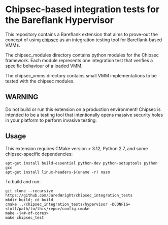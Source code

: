 # Chipsec-based integration tests for the Bareflank Hypervisor

This repository contains a Bareflank extension that aims to prove-out the
concept of using [chipsec](https://github.com/chipsec/chipsec)
as an integration testing tool for Bareflank-based VMMs.

The chipsec_modules directory contains python modules for the Chipsec framework.
Each module represents one integration test that verifies a specific behaviour 
of a loaded VMM.

The chipsec_vmms directory contains small VMM implementations to be tested with
the chipsec modules.

## WARNING

Do not build or run this extension on a production environment! Chipsec is
intended to be a testing tool that intentionally opens massive security holes in
your platform to perform invasive testing.

## Usage

This extension requires CMake version > 3.12, Python 2.7, and some
chipsec-specific dependencies:

```
apt-get install build-essential python-dev python-setuptools python gcc
apt-get install linux-headers-$(uname -r) nasm
```

To build and run:
```
git clone --recursive https://github.com/JaredWright/chipsec_integration_tests
mkdir build; cd build
cmake ../chipsec_integration_tests/hypervisor -DCONFIG=<full/path/to/this/repo>/config.cmake
make -j<#-of-cores>
make chipsec_test
```
